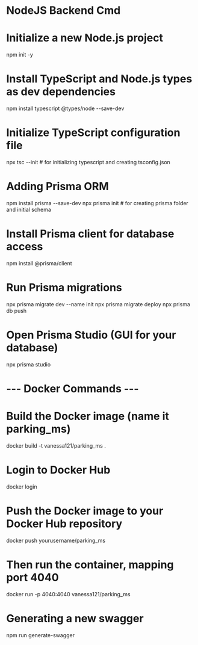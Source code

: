 # NodeJS Backend Cmd

# Initialize a new Node.js project
npm init -y 

# Install TypeScript and Node.js types as dev dependencies
npm install typescript @types/node --save-dev

# Initialize TypeScript configuration file
npx tsc --init # for initializing typescript and creating tsconfig.json

# Adding Prisma ORM
npm install prisma --save-dev
npx prisma init # for creating prisma folder and initial schema

# Install Prisma client for database access
npm install @prisma/client

# Run Prisma migrations
npx prisma migrate dev --name init
npx prisma migrate deploy
npx prisma db push

# Open Prisma Studio (GUI for your database)
npx prisma studio

# --- Docker Commands ---

# Build the Docker image (name it parking_ms)
docker build -t vanessa121/parking_ms .

# Login to Docker Hub
docker login

# Push the Docker image to your Docker Hub repository
docker push yourusername/parking_ms

# Then run the container, mapping port 4040
docker run -p 4040:4040 vanessa121/parking_ms


# Generating a new swagger 
npm run generate-swagger